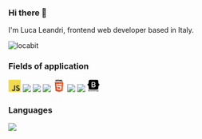 ### Hi there 👋

I'm Luca Leandri, frontend web developer based in Italy.
<p align="left"> <img src="https://komarev.com/ghpvc/?username=locabit&label=Profile%20views&color=0e75b6&style=flat" alt="locabit" /> </p>

### Fields of application

<div>
<img width="5%" src="https://raw.githubusercontent.com/devicons/devicon/master/icons/javascript/javascript-original.svg">
<img width="5%" src="https://www.vectorlogo.zone/logos/typescriptlang/typescriptlang-icon.svg">
<img width="5%" src="https://www.vectorlogo.zone/logos/reactjs/reactjs-icon.svg">
<img width="5%" src="https://www.vectorlogo.zone/logos/git-scm/git-scm-icon.svg">
<img width="5%" src="https://raw.githubusercontent.com/devicons/devicon/master/icons/html5/html5-original-wordmark.svg">
<img width="5%" src="https://www.vectorlogo.zone/logos/w3_css/w3_css-official.svg">
<img width="5%" src="https://www.vectorlogo.zone/logos/tailwindcss/tailwindcss-icon.svg">
<img width="5%" src="https://raw.githubusercontent.com/devicons/devicon/master/icons/bootstrap/bootstrap-plain-wordmark.svg">
</div>

### Languages
<img src="https://github-readme-stats.vercel.app/api/top-langs?username=locabit"/>




<!--
**locabit/locabit** is a ✨ _special_ ✨ repository because its `README.md` (this file) appears on your GitHub profile.

Here are some ideas to get you started:

- 🔭 I’m currently working on ...
- 🌱 I’m currently learning ...
- 👯 I’m looking to collaborate on ...
- 🤔 I’m looking for help with ...
- 💬 Ask me about ...
- 📫 How to reach me: ...
- 😄 Pronouns: ...
- ⚡ Fun fact: ...
-->

